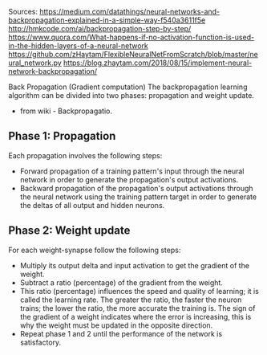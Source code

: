 Sources:
https://medium.com/datathings/neural-networks-and-backpropagation-explained-in-a-simple-way-f540a3611f5e
http://hmkcode.com/ai/backpropagation-step-by-step/
https://www.quora.com/What-happens-if-no-activation-function-is-used-in-the-hidden-layers-of-a-neural-network
https://github.com/zHaytam/FlexibleNeuralNetFromScratch/blob/master/neural_network.py
https://blog.zhaytam.com/2018/08/15/implement-neural-network-backpropagation/

Back Propagation (Gradient computation)
The backpropagation learning algorithm can be divided into two phases: propagation and weight update.
- from wiki - Backpropagatio.

## Phase 1: Propagation
Each propagation involves the following steps:
- Forward propagation of a training pattern's input through the neural network in order to generate the propagation's output activations.
- Backward propagation of the propagation's output activations through the neural network using the training pattern target in order to generate the deltas of all output and hidden neurons.

## Phase 2: Weight update
For each weight-synapse follow the following steps:
- Multiply its output delta and input activation to get the gradient of the weight.
- Subtract a ratio (percentage) of the gradient from the weight.
- This ratio (percentage) influences the speed and quality of learning; it is called the learning rate. The greater the ratio, the faster the neuron trains; the lower the ratio, the more accurate the training is. The sign of the gradient of a weight indicates where the error is increasing, this is why the weight must be updated in the opposite direction.
- Repeat phase 1 and 2 until the performance of the network is satisfactory.
